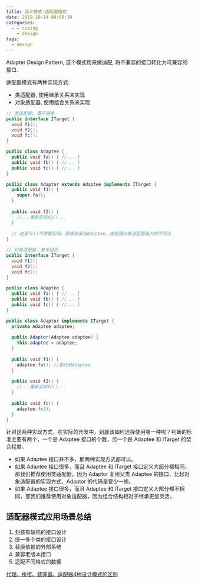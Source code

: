 ```yaml
---
title: 设计模式-适配器模式
date: 2019-10-14 09:08:39
categories:
  - - coding
    - design
tags:
  - design
---
```


Adapter Design Pattern, 这个模式用来做适配, 将不兼容的接口转化为可兼容的接口.

适配器模式有两种实现方式:

-   类适配器, 使用继承关系来实现
-   对象适配器, 使用组合关系来实现

```java
// 类适配器: 基于继承
public interface ITarget {
  void f1();
  void f2();
  void fc();
}

public class Adaptee {
  public void fa() { //... }
  public void fb() { //... }
  public void fc() { //... }
}

public class Adaptor extends Adaptee implements ITarget {
  public void f1() {
    super.fa();
  }
  
  public void f2() {
    //...重新实现f2()...
  }
  
  // 这里fc()不需要实现，直接继承自Adaptee，这是跟对象适配器最大的不同点
}

// 对象适配器：基于组合
public interface ITarget {
  void f1();
  void f2();
  void fc();
}

public class Adaptee {
  public void fa() { //... }
  public void fb() { //... }
  public void fc() { //... }
}

public class Adaptor implements ITarget {
  private Adaptee adaptee;
  
  public Adaptor(Adaptee adaptee) {
    this.adaptee = adaptee;
  }
  
  public void f1() {
    adaptee.fa(); //委托给Adaptee
  }
  
  public void f2() {
    //...重新实现f2()...
  }
  
  public void fc() {
    adaptee.fc();
  }
}
```

针对这两种实现方式，在实际的开发中，到底该如何选择使用哪一种呢？判断的标准主要有两个，一个是 Adaptee 接口的个数，另一个是 Adaptee 和 ITarget 的契合程度。

-   如果 Adaptee 接口并不多，那两种实现方式都可以。
-   如果 Adaptee 接口很多，而且 Adaptee 和 ITarget 接口定义大部分都相同，那我们推荐使用类适配器，因为 Adaptor 复用父类 Adaptee 的接口，比起对象适配器的实现方式，Adaptor 的代码量要少一些。
-   如果 Adaptee 接口很多，而且 Adaptee 和 ITarget 接口定义大部分都不相同，那我们推荐使用对象适配器，因为组合结构相对于继承更加灵活。

## 适配器模式应用场景总结

1.  封装有缺陷的接口设计
2.  统一多个类的接口设计
3.  替换依赖的外部系统
4.  兼容老版本接口
5.  适配不同格式的数据

[代理、桥接、装饰器、适配器4种设计模式的区别](设计模式.md#代理、桥接、装饰器、适配器4种设计模式的区别)
